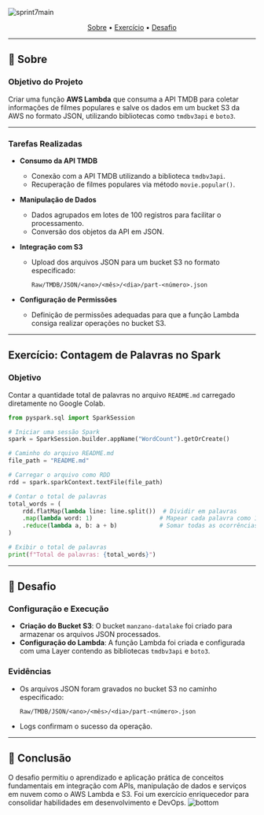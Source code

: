 ![sprint7main](https://github.com/user-attachments/assets/68cbba14-fc36-43fe-af30-e0328461388a)
<p align="center">
 <a href="#Sobre">Sobre</a> •
 <a href="#exercicio">Exercício</a> •
 <a href="#desafio">Desafio</a>
</p>

---

<a id="Sobre"></a>
## 📝 **Sobre**

### **Objetivo do Projeto**
Criar uma função **AWS Lambda** que consuma a API TMDB para coletar informações de filmes populares e salve os dados em um bucket S3 da AWS no formato JSON, utilizando bibliotecas como `tmdbv3api` e `boto3`.

---

### **Tarefas Realizadas**

- **Consumo da API TMDB**
  - Conexão com a API TMDB utilizando a biblioteca `tmdbv3api`.
  - Recuperação de filmes populares via método `movie.popular()`.

- **Manipulação de Dados**
  - Dados agrupados em lotes de 100 registros para facilitar o processamento.
  - Conversão dos objetos da API em JSON.

- **Integração com S3**
  - Upload dos arquivos JSON para um bucket S3 no formato especificado:
    ```
    Raw/TMDB/JSON/<ano>/<mês>/<dia>/part-<número>.json
    ```

- **Configuração de Permissões**
  - Definição de permissões adequadas para que a função Lambda consiga realizar operações no bucket S3.

---

<a id="exercicio"></a>
## **Exercício: Contagem de Palavras no Spark**

### **Objetivo**
Contar a quantidade total de palavras no arquivo `README.md` carregado diretamente no Google Colab.

```python
from pyspark.sql import SparkSession

# Iniciar uma sessão Spark
spark = SparkSession.builder.appName("WordCount").getOrCreate()

# Caminho do arquivo README.md
file_path = "README.md"

# Carregar o arquivo como RDD
rdd = spark.sparkContext.textFile(file_path)

# Contar o total de palavras
total_words = (
    rdd.flatMap(lambda line: line.split())  # Dividir em palavras
    .map(lambda word: 1)                   # Mapear cada palavra como 1
    .reduce(lambda a, b: a + b)            # Somar todas as ocorrências
)

# Exibir o total de palavras
print(f"Total de palavras: {total_words}")
```

---

<a id="desafio"></a>
## 🎯 **Desafio**

### Configuração e Execução

- **Criação do Bucket S3**: O bucket `manzano-datalake` foi criado para armazenar os arquivos JSON processados.
- **Configuração do Lambda**: A função Lambda foi criada e configurada com uma Layer contendo as bibliotecas `tmdbv3api` e `boto3`.

### **Evidências**

- Os arquivos JSON foram gravados no bucket S3 no caminho especificado:
    ```
    Raw/TMDB/JSON/<ano>/<mês>/<dia>/part-<número>.json
    ```
- Logs confirmam o sucesso da operação.

---

## 🎯 **Conclusão**

O desafio permitiu o aprendizado e aplicação prática de conceitos fundamentais em integração com APIs, manipulação de dados e serviços em nuvem como o AWS Lambda e S3. Foi um exercício enriquecedor para consolidar habilidades em desenvolvimento e DevOps.
![bottom](https://github.com/user-attachments/assets/a06b7240-a4be-45d7-86e7-9427136b3891)
